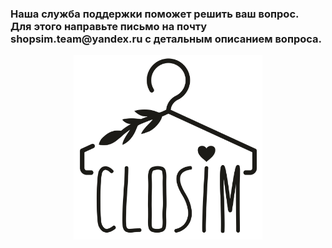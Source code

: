 <h3>
Наша служба поддержки поможет решить ваш вопрос.
<br>Для этого направьте письмо на почту shopsim.team@yandex.ru с детальным описанием вопроса.
</h3>


<div style="text-align:center"><img src="logo.png" width="60%" height="60%"/></div>
